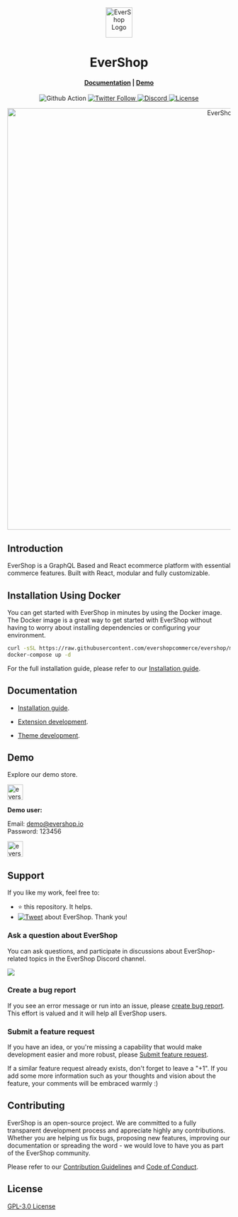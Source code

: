 <p>&nbsp;&nbsp;&nbsp;&nbsp;&nbsp;&nbsp;</p>
<p align="center">
<img width="60" height="68" alt="EverShop Logo" src="https://evershop.io/img/logo.png"/>
</p>
<p align="center">
  <h1 align="center">EverShop</h1>
</p>
<h4 align="center">
    <a href="https://evershop.io/docs/development/getting-started/introduction">Documentation</a> |
    <a href="https://demo.evershop.io/">Demo</a>
</h4>

<p align="center">
  <img src="https://github.com/nodeonline/nodejscart/actions/workflows/build.yml/badge.svg" alt="Github Action">
  <a href="https://twitter.com/evershopjs">
    <img alt="Twitter Follow" src="https://img.shields.io/twitter/follow/evershopjs?style=social">
  </a>
  <a href="https://discord.gg/GSzt7dt7RM">
    <img src="https://img.shields.io/discord/757179260417867879?label=discord" alt="Discord">
  </a>
  <a href="https://opensource.org/licenses/GPL-3.0">
    <img src="https://img.shields.io/badge/License-GPLv3-blue.svg" alt="License">
  </a>
</p>

<p align="center">
<img alt="EverShop" width="950" src="https://raw.githubusercontent.com/evershopcommerce/evershop/dev/.github/images/banner.png"/>
</p>

## Introduction

EverShop is a GraphQL Based and React ecommerce platform with essential commerce features. Built with React, modular and fully customizable.

## Installation Using Docker


You can get started with EverShop in minutes by using the Docker image. The Docker image is a great way to get started with EverShop without having to worry about installing dependencies or configuring your environment.

```bash
curl -sSL https://raw.githubusercontent.com/evershopcommerce/evershop/main/docker-compose.yml > docker-compose.yml
docker-compose up -d
```

For the full installation guide, please refer to our [Installation guide](https://evershop.io/docs/development/getting-started/installation-guide).

## Documentation

- [Installation guide](https://evershop.io/docs/development/getting-started/installation-guide).

- [Extension development](https://evershop.io/docs/development/module/create-your-first-extension).

- [Theme development](https://evershop.io/docs/development/theme/theme-overview).


## Demo

Explore our demo store.

<p align="left">
  <a href="https://demo.evershop.io/admin" target="_blank">
    <img alt="evershop-backend-demo" height="35" alt="EverShop Admin Demo" src="https://raw.githubusercontent.com/evershopcommerce/evershop/dev/.github/images/evershop-admin-demo.png"/>
  </a>
</p>
<b>Demo user:</b>

Email: demo@evershop.io<br/>
Password: 123456

<p align="left">
  <a href="https://demo.evershop.io/" target="_blank">
    <img alt="evershop-store-demo" height="35" alt="EverShop Store Demo" src="https://raw.githubusercontent.com/evershopcommerce/evershop/dev/.github/images/evershop-store-front-demo.png"/>
  </a>
</p>

## Support

If you like my work, feel free to:

- ⭐ this repository. It helps.
- [![Tweet](https://img.shields.io/twitter/url/http/shields.io.svg?style=social)][tweet] about EverShop. Thank you!

[tweet]: https://twitter.com/intent/tweet?url=https%3A%2F%2Fgithub.com%2Fevershopcommerce%2Fevershop&text=Awesome%20React%20Ecommerce%20Project&hashtags=react,ecommerce,expressjs,graphql
### Ask a question about EverShop

You can ask questions, and participate in discussions about EverShop-related topics in the EverShop Discord channel.

<a href="https://discord.gg/GSzt7dt7RM"><img src="https://raw.githubusercontent.com/evershopcommerce/evershop/dev/.github/images/discord_banner_github.svg" /></a>

### Create a bug report

If you see an error message or run into an issue, please [create bug report](https://github.com/evershopcommerce/evershop/issues/new). This effort is valued and it will help all EverShop users.


### Submit a feature request

If you have an idea, or you're missing a capability that would make development easier and more robust, please [Submit feature request](https://github.com/evershopcommerce/evershop/issues/new).

If a similar feature request already exists, don't forget to leave a "+1".
If you add some more information such as your thoughts and vision about the feature, your comments will be embraced warmly :)

## Contributing

EverShop is an open-source project. We are committed to a fully transparent development process and appreciate highly any contributions. Whether you are helping us fix bugs, proposing new features, improving our documentation or spreading the word - we would love to have you as part of the EverShop community.

Please refer to our [Contribution Guidelines](./CONTRIBUTING.md) and [Code of Conduct](./CODE_OF_CONDUCT.md).

## License

[GPL-3.0 License](https://github.com/evershopcommerce/evershop/blob/main/LICENSE)
